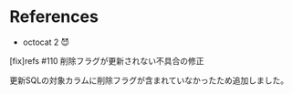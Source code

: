 # References

* octocat 2 😈




[fix]refs #110 削除フラグが更新されない不具合の修正

更新SQLの対象カラムに削除フラグが含まれていなかったため追加しました。
